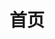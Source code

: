 ---
home: true
icon: home
title: 首页
heroImage: /首页/内心.jpg
;bgImage: /首页/绝景3.jpg
;bgImageDark: /首页/绝景3.jpg
;bgImageStyle:
  ;background-attachment: fixed
heroText: 摄影自留地
tagline: 随机漫步的傻瓜 | fool who wandered randomly

highlights:
  - header: 目的地 | Destination
    description: 要对抗流逝，就去问候一个陌生人。对于“流浪”两字总是有着过于浪漫的遐想。总想着跑去谁也够不到的地方，没有时光流动的地方。最原始的流浪，不过只是向那乡愁的原型致敬吧。某段岁月里，我们的世界观好像是-只有做了自由的流浪者，才算是拥有完美无缺的人生。
    bgImage: /首页/目的地1-模糊.jpeg
    bgImageDark: /首页/目的地1-模糊.jpeg
    bgImageStyle:
      background-repeat: repeat
      background-size: initial
    features:
      - title: 东京
        icon: clipboard-check
        details: 泾渭分明：里东京 | 谁能凭爱意要富士山私有
        link: https://theme-hope.vuejs.press/zh/guide/markdown/others.html#link-check
      - title: 京都
        icon: clipboard-check
        details: 神明
        link: https://theme-hope.vuejs.press/zh/guide/markdown/others.html#link-check
      - title: 大阪
        icon: clipboard-check
        details: 大阪
        link: https://theme-hope.vuejs.press/zh/guide/markdown/others.html#link-check
      - title: 镰仓
        icon: clipboard-check
        details: 镰仓
        link: https://theme-hope.vuejs.press/zh/guide/markdown/others.html#link-check
      - title: 奈良
        icon: clipboard-check
        details: 若草山の鹿
        link: https://theme-hope.vuejs.press/zh/guide/markdown/others.html#link-check
      - title: 香港
        icon: clipboard-check
        details: 白天的庙街
        link: https://theme-hope.vuejs.press/zh/guide/markdown/others.html#link-check
      - title: 杭州
        icon: clipboard-check
        details: 第二故乡
        link: https://theme-hope.vuejs.press/zh/guide/markdown/others.html#link-check
      - title: 上海
        icon: clipboard-check
        details: 大上海计划
        link: https://theme-hope.vuejs.press/zh/guide/markdown/others.html#link-check
      - title: 厦门
        icon: clipboard-check
        details: 鼓浪屿是个有很多流浪猫的地方
        link: https://theme-hope.vuejs.press/zh/guide/markdown/others.html#link-check
      - title: 广州
        icon: clipboard-check
        details: 广州
        link: https://theme-hope.vuejs.press/zh/guide/markdown/others.html#link-check        
      - title: 北京
        icon: clipboard-check
        details: 北京
        link: https://theme-hope.vuejs.press/zh/guide/markdown/others.html#link-check
      - title: 西安
        icon: clipboard-check
        details: 西安
        link: https://theme-hope.vuejs.press/zh/guide/markdown/others.html#link-check
      - title: 重庆
        icon: clipboard-check
        details: 重庆
        link: https://theme-hope.vuejs.press/zh/guide/markdown/others.html#link-check
      - title: 敦煌
        icon: clipboard-check
        details: 敦煌
        link: https://theme-hope.vuejs.press/zh/guide/markdown/others.html#link-check
      - title: 南京
        icon: clipboard-check
        details: 南京
        link: https://theme-hope.vuejs.press/zh/guide/markdown/others.html#link-check
      - title: 苏州
        icon: clipboard-check
        details: 苏州
        link: https://theme-hope.vuejs.press/zh/guide/markdown/others.html#link-check   
      - title: 乌镇
        icon: clipboard-check
        details: 乌镇
        link: https://theme-hope.vuejs.press/zh/guide/markdown/others.html#link-check    
      - title: 西递
        icon: clipboard-check
        details: 一生痴绝处，无梦到徽州
        link: https://theme-hope.vuejs.press/zh/guide/markdown/others.html#link-check                     
  - header: 情绪人像 | Portrait
    description: 米蘭.昆德拉說：“這是一個流行離開的世界，而我們都不擅長告別”。
    image: /首页/人像3.jpg
    bgImage: /首页/人像2.jpg
    ;bgImageDark: /首页/现场.jpg
    highlights:
      - title: 猫&少女
        icon: dumbbell
        details: 猫&少女 | xxx
        link: https://theme-hope.vuejs.press/zh/guide/advanced/seo.html
      - title: Sitemap
        icon: sitemap
        details: 我们在/繁星坠落的山谷里/相遇
        link: https://theme-hope.vuejs.press/zh/guide/advanced/sitemap.html

      - title: 要是没有风，你能否听到地球在轴上转
        icon: rss
        details: 你在南方的艳阳里，大雪纷飞
        link: https://theme-hope.vuejs.press/zh/guide/advanced/feed.html

      - title: 早安，陪伴是最长情的告白。
        icon: mobile-screen
        details: 我们都不会说谎 带着行囊到处流浪
        link: https://theme-hope.vuejs.press/zh/guide/advanced/pwa.html

  - header: 现场 | Live
    description: 子泓老师说：这首歌solo的时候，要有恨意。--《I Hate Myself For Loving You》
    image: /首页/现场.jpg
    bgImage: /首页/现场.jpg
    bgImageDark: /首页/现场.jpg
    highlights:
      - title: 草莓音乐节
        icon: dumbbell
        details: 太鼓达人马頔
        link: https://theme-hope.vuejs.press/zh/guide/advanced/seo.html

      - title: 西递黄山音乐节
        icon: sitemap
        details: 负离子
        link: https://theme-hope.vuejs.press/zh/guide/advanced/sitemap.html

      - title: 爵士黄楼
        icon: rss
        details: awosome
        link: https://theme-hope.vuejs.press/zh/guide/advanced/feed.html

      - title: RealLive
        icon: mobile-screen
        details: 好味道
        link: https://theme-hope.vuejs.press/zh/guide/advanced/pwa.html

  - header: 街色巷影 | Street
    image: /首页/街头3.jpg
    bgImage: /首页/街头3.jpg
    bgImageDark: /首页/街头3.jpg
    highlights:
      - title: 东京-清澄白河
        icon: dumbbell
        details: 清澄白河
        link: https://theme-hope.vuejs.press/zh/guide/advanced/seo.html

      - title: 厦门-中山路
        icon: sitemap
        details: xxxx
        link: https://theme-hope.vuejs.press/zh/guide/advanced/sitemap.html

      - title: 杭州-定安路
        icon: rss
        details: awosome
        link: https://theme-hope.vuejs.press/zh/guide/advanced/feed.html

      - title: 上海-外滩
        icon: mobile-screen
        details: 18年老味道
        link: https://theme-hope.vuejs.press/zh/guide/advanced/pwa.html        

copyright: false
footer: <a href="https://beian.miit.gov.cn" target="_blank">闽ICP备2023005182号-1</a> | <a href="http://www.beian.gov.cn/portal/registerSystemInfo?recordcode=35020302035724" target="_blank">闽公网安备 35020302035724号</a> | MIT 协议, 版权所有 © 2019-present Skywalkervenne
---